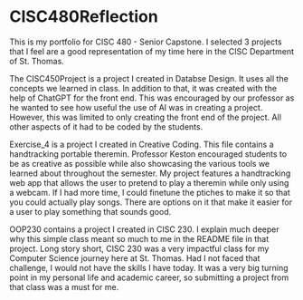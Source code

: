 # CISC480Reflection

This is my portfolio for CISC 480 - Senior Capstone. I selected 3 projects that I feel are a good representation of my time here in the CISC Department of St. Thomas. 

The CISC450Project is a project I created in Databse Design. It uses all the concepts we learned in class. In addition to that, it was created with the help of ChatGPT for the front end. This was encouraged by our professor as he wanted to see how useful the use of AI was in creating a project. However, this was limited to only creating the front end of the project. All other aspects of it had to be coded by the students. 

Exercise_4 is a project I created in Creative Coding. This file contains a handtracking portable theremin. Professor Keston encouraged students to be as creative as possible while also showcasing the various tools we learned about throughout the semester. My project features a handtracking web app that allows the user to pretend to play a theremin while only using a webcam. If I had more time, I could finetune the ptiches to make it so that you could actually play songs. There are options on it that make it easier for a user to play something that sounds good. 

OOP230 contains a project I created in CISC 230. I explain much deeper why this simple class meant so much to me in the README file in that project. Long story short, CISC 230 was a very impactful class for my Computer Science journey here at St. Thomas. Had I not faced that challenge, I would not have the skills I have today. It was a very big turning point in my personal life and academic career, so submitting a project from that class was a must for me. 
